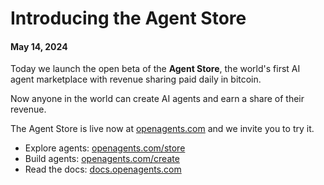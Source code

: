 # Introducing the Agent Store

#### May 14, 2024

Today we launch the open beta of the **Agent Store**, the world's first AI agent marketplace with revenue sharing paid daily in bitcoin.

Now anyone in the world can create AI agents and earn a share of their revenue.

The Agent Store is live now at [openagents.com](https://openagents.com) and we invite you to try it.

- Explore agents: [openagents.com/store](https://openagents.com/store)
- Build agents: [openagents.com/create](https://openagents.com/create)
- Read the docs: [docs.openagents.com](https://docs.openagents.com)
